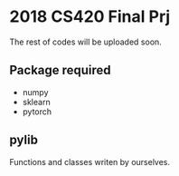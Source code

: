 # 2018 CS420 Final Prj
The rest of codes will be uploaded soon.

## Package required
- numpy
- sklearn
- pytorch

## pylib
Functions and classes writen by ourselves.
